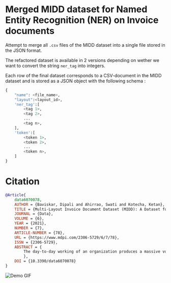 # Merged MIDD dataset for Named Entity Recognition (NER) on Invoice documents 

Attempt to merge all `.csv` files of the MIDD dataset into a single file stored in the JSON format.

The refactored dataset is available in 2 versions depending on wether we want to convert the string `ner_tag` into integers.

Each row of the final dataset corresponds to a CSV-document in the MIDD dataset and is stored as a JSON object with the following schema :

```python
{
    "name": <file_name>,
    "layout":<layout_id>,
    'ner_tag':[
        <tag 1>,
        <tag 2>,
        ...
        <tag n>,
    ],
    'token':[
        <token 1>,
        <token 2>,
        ...
        <token n>,
    ]
}
```

# Citation

```BibTeX
@Article{
    data6070078,
    AUTHOR = {Baviskar, Dipali and Ahirrao, Swati and Kotecha, Ketan},
    TITLE = {Multi-Layout Invoice Document Dataset (MIDD): A Dataset for Named Entity Recognition},
    JOURNAL = {Data},
    VOLUME = {6},
    YEAR = {2021},
    NUMBER = {7},
    ARTICLE-NUMBER = {78},
    URL = {https://www.mdpi.com/2306-5729/6/7/78},
    ISSN = {2306-5729},
    ABSTRACT = {
        The day-to-day working of an organization produces a massive volume of unstructured data in the form of invoices, legal contracts, mortgage                     processing forms, and many more. Organizations can utilize the insights concealed in such unstructured documents for their operational benefit.                 However, analyzing and extracting insights from such numerous and complex unstructured documents is a tedious task. Hence, the research in this area is         encouraging the development of novel frameworks and tools that can automate the key information extraction from unstructured documents. However, the           availability of standard, best-quality, and annotated unstructured document datasets is a serious challenge for accomplishing the goal of extracting           key information from unstructured documents. This work expedites the researcher’s task by providing a high-quality, highly diverse, multi-layout, and           annotated invoice documents dataset for extracting key information from unstructured documents. Researchers can use the proposed dataset for layout-           independent unstructured invoice document processing and to develop an artificial intelligence (AI)-based tool to identify and extract named entities           in the invoice documents. Our dataset includes 630 invoice document PDFs with four different layouts collected from diverse suppliers. As far as we             know, our invoice dataset is the only openly available dataset comprising high-quality, highly diverse, multi-layout, and annotated invoice                     documents.
        },
    DOI = {10.3390/data6070078}
}
```


![Demo GIF](https://d24mxxyiysqjwg.cloudfront.net/gifs/v1.gif)

